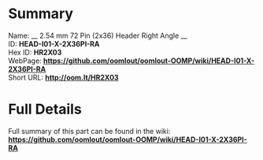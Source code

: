 
Summary
=================
  
Name: __ 2.54 mm 72 Pin (2x36) Header Right Angle __    
ID: __HEAD-I01-X-2X36PI-RA__   
Hex ID: __HR2X03__   
WebPage: __https://github.com/oomlout/oomlout-OOMP/wiki/HEAD-I01-X-2X36PI-RA__   
Short URL: __http://oom.lt/HR2X03__   

Full Details
==========================
Full summary of this part can be found in the wiki:   
__https://github.com/oomlout/oomlout-OOMP/wiki/HEAD-I01-X-2X36PI-RA__    

